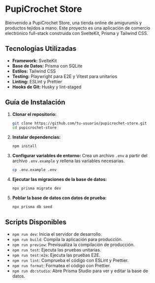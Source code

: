# PupiCrochet Store

Bienvenido a PupiCrochet Store, una tienda online de amigurumis y productos tejidos a mano. Este proyecto es una aplicación de comercio electrónico full-stack construida con SvelteKit, Prisma y Tailwind CSS.

## Tecnologías Utilizadas

*   **Framework:** SvelteKit
*   **Base de Datos:** Prisma con SQLite
*   **Estilos:** Tailwind CSS
*   **Testing:** Playwright para E2E y Vitest para unitarios
*   **Linting:** ESLint y Prettier
*   **Hooks de Git:** Husky y lint-staged

## Guía de Instalación

1.  **Clonar el repositorio:**
    ```bash
    git clone https://github.com/tu-usuario/pupicrochet-store.git
    cd pupicrochet-store
    ```

2.  **Instalar dependencias:**
    ```bash
    npm install
    ```

3.  **Configurar variables de entorno:**
    Crea un archivo `.env` a partir del archivo `.env.example` y rellena las variables necesarias.
    ```bash
    cp .env.example .env
    ```

4.  **Ejecutar las migraciones de la base de datos:**
    ```bash
    npx prisma migrate dev
    ```

5.  **Poblar la base de datos con datos de prueba:**
    ```bash
    npx prisma db seed
    ```

## Scripts Disponibles

*   `npm run dev`: Inicia el servidor de desarrollo.
*   `npm run build`: Compila la aplicación para producción.
*   `npm run preview`: Previsualiza la compilación de producción.
*   `npm run test`: Ejecuta las pruebas unitarias.
*   `npm run test:e2e`: Ejecuta las pruebas E2E.
*   `npm run lint`: Comprueba el código con ESLint y Prettier.
*   `npm run format`: Formatea el código con Prettier.
*   `npm run db:studio`: Abre Prisma Studio para ver y editar la base de datos.